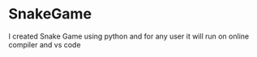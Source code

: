# SnakeGame
I created Snake Game  using python and  for any user it will run on online compiler and vs code
